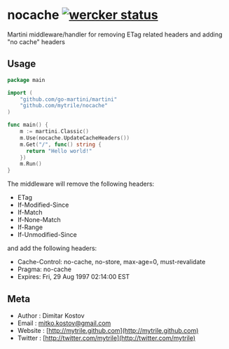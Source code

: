# nocache [![wercker status](https://app.wercker.com/status/0202139c3d724fab0eac761d717e2d0b/s "wercker status")](https://app.wercker.com/project/bykey/0202139c3d724fab0eac761d717e2d0b)

Martini middleware/handler for removing ETag related headers and adding "no cache" headers

## Usage

~~~ go
package main

import (
    "github.com/go-martini/martini"
    "github.com/mytrile/nocache"
)

func main() {
    m := martini.Classic()
    m.Use(nocache.UpdateCacheHeaders())
    m.Get("/", func() string {
      return "Hello world!"
    })
    m.Run()
}

~~~

The middleware will remove the following headers:

  * ETag
  * If-Modified-Since
  * If-Match
  * If-None-Match
  * If-Range
  * If-Unmodified-Since

and add the following headers:

  * Cache-Control: no-cache, no-store, max-age=0, must-revalidate
  * Pragma:        no-cache
  * Expires:       Fri, 29 Aug 1997 02:14:00 EST

## Meta

* Author  : Dimitar Kostov
* Email   : mitko.kostov@gmail.com
* Website : [http://mytrile.github.com](http://mytrile.github.com)
* Twitter : [http://twitter.com/mytrile](http://twitter.com/mytrile)